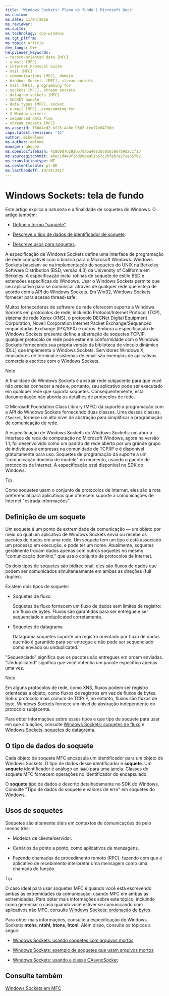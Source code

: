 ```yaml
---
title: 'Windows Sockets: Plano de fundo | Microsoft Docs'
ms.custom: 
ms.date: 11/04/2016
ms.reviewer: 
ms.suite: 
ms.technology: cpp-windows
ms.tgt_pltfrm: 
ms.topic: article
dev_langs: C++
helpviewer_keywords:
- record-oriented data [MFC]
- e-mail [MFC]
- Internet Protocol Suite
- mail [MFC]
- communications [MFC], domain
- Windows Sockets [MFC], stream sockets
- mail [MFC], programming for
- sockets [MFC], stream sockets
- datagram sockets [MFC]
- SOCKET handle
- data types [MFC], socket
- e-mail [MFC], programming for
- X Window servers
- sequenced data flow
- stream sockets [MFC]
ms.assetid: f60d4ed2-bf23-4a0e-98d2-fee77e8473dd
caps.latest.revision: "12"
author: mikeblome
ms.author: mblome
manager: ghogen
ms.openlocfilehash: 418b0d76292667da6a4083dc0565867b9d2c1f13
ms.sourcegitcommit: ebec1d449f2bd98aa851667c2bfeb7e27ce657b2
ms.translationtype: MT
ms.contentlocale: pt-BR
ms.lasthandoff: 10/24/2017
---
```

# <a name="windows-sockets-background"></a>Windows Sockets: tela de fundo
Este artigo explica a natureza e a finalidade de soquetes do Windows. O artigo também:  
  
-   [Define o termo "soquete"](#_core_definition_of_a_socket).  
  
-   [Descreve o tipo de dados de identificador de soquete](#_core_the_socket_data_type).  
  
-   [Descreve usos para soquetes](#_core_uses_for_sockets).  
  
 A especificação de Windows Sockets define uma interface de programação de rede compatível com o binário para o Microsoft Windows. Windows Sockets baseiam-se na implementação de soquetes do UNIX na Berkeley Software Distribution (BSD, versão 4.3) da University of California em Berkeley. A especificação inclui rotinas de soquete de estilo BSD e extensões específicas do Windows. Usar o Windows Sockets permite que seu aplicativo para se comunicar através de qualquer rede que esteja de acordo com a API do Windows Sockets. Em Win32, Windows Sockets fornecer para acesso thread-safe.  
  
 Muitos fornecedores de software de rede oferecem suporte a Windows Sockets em protocolos de rede, incluindo Protocol/Internet Protocol (TCP), sistema de rede Xerox (XNS), o protocolo DECNet Digital Equipment Corporation, Novell Corporation Internet Packet Exchange/Sequenced empacotadas Exchange (IPX/SPX) e outros. Embora a especificação de Windows Sockets presente define a abstração de soquetes TCP/IP, qualquer protocolo de rede pode estar em conformidade com o Windows Sockets fornecendo sua própria versão da biblioteca de vínculo dinâmico (DLL) que implementa o Windows Sockets. Servidores Windows X, emuladores de terminal e sistemas de email são exemplos de aplicativos comerciais escritos com o Windows Sockets.  
  
> [!NOTE]
>  A finalidade do Windows Sockets é abstrair rede subjacente para que você não precisa conhecer a rede e, portanto, seu aplicativo pode ser executado em qualquer rede que suporta soquetes. Consequentemente, esta documentação não aborda os detalhes de protocolos de rede.  
  
 O Microsoft Foundation Class Library (MFC) dá suporte a programação com a API do Windows Sockets fornecendo duas classes. Uma dessas classes, `CSocket`, fornece um alto nível de abstração para simplificar a programação de comunicação de rede.  
  
 A especificação de Windows Sockets do Windows Sockets: um abrir a Interface de rede de computação no Microsoft Windows, agora na versão 1.1, foi desenvolvido como um padrão de rede aberto por um grande grupo de indivíduos e empresas na comunidade de TCP/IP e é disponível gratuitamente para uso. Soquetes de programação dá suporte a um "comunicação domínio de modelo" no momento, usando o pacote de protocolos de Internet. A especificação está disponível no SDK do Windows.  
  
> [!TIP]
>  Como soquetes usam o conjunto de protocolos de Internet, eles são a rota preferencial para aplicativos que oferecem suporte a comunicações de Internet "estrada informações".  
  
##  <a name="_core_definition_of_a_socket"></a>Definição de um soquete  
 Um soquete é um ponto de extremidade de comunicação — um objeto por meio do qual um aplicativo de Windows Sockets envia ou recebe os pacotes de dados em uma rede. Um soquete tem um tipo e está associado um processo em execução, e pode ter um nome. Atualmente, soquetes geralmente trocam dados apenas com outros soquetes no mesmo "comunicação domínio," que usa o conjunto de protocolos de Internet.  
  
 Os dois tipos de soquetes são bidirecional; eles são fluxos de dados que podem ser comunicados simultaneamente em ambas as direções (full duplex).  
  
 Existem dois tipos de soquete:  
  
-   Soquetes de fluxo  
  
     Soquetes de fluxo fornecem um fluxo de dados sem limites de registro: um fluxo de bytes. Fluxos são garantidos para ser entregue e ser sequenciado e unduplicated corretamente.  
  
-   Soquetes de datagrama  
  
     Datagrama soquetes suporte um registro orientado por fluxo de dados que não é garantido para ser entregue e não pode ser sequenciado como enviado ou unduplicated.  
  
 "Sequenciado" significa que os pacotes são entregues em ordem enviadas. "Unduplicated" significa que você obtenha um pacote específico apenas uma vez.  
  
> [!NOTE]
>  Em alguns protocolos de rede, como XNS, fluxos podem ser registro orientadas a objeto, como fluxos de registros em vez de fluxos de bytes. Sob o protocolo mais comum de TCP/IP, no entanto, fluxos são fluxos de byte. Windows Sockets fornece um nível de abstração independente do protocolo subjacente.  
  
 Para obter informações sobre esses tipos e que tipo de soquete para usar em que situações, consulte [Windows Sockets: soquetes de fluxo](../mfc/windows-sockets-stream-sockets.md) e [Windows Sockets: soquetes de datagrama](../mfc/windows-sockets-datagram-sockets.md).  
  
##  <a name="_core_the_socket_data_type"></a>O tipo de dados do soquete  
 Cada objeto de soquete MFC encapsula um identificador para um objeto do Windows Sockets. O tipo de dados desse identificador é **soquete**. Um **soquete** identificador é análogo ao `HWND` para uma janela. Classes de soquete MFC fornecem operações no identificador do encapsulado.  
  
 O **soquete** tipo de dados é descrito detalhadamente no SDK do Windows. Consulte "Tipo de dados do soquete e valores de erro" em soquetes do Windows.  
  
##  <a name="_core_uses_for_sockets"></a>Usos de soquetes  
 Soquetes são altamente úteis em contextos de comunicações de pelo menos três:  
  
-   Modelos de cliente/servidor.  
  
-   Cenários de ponto a ponto, como aplicativos de mensagens.  
  
-   Fazendo chamadas de procedimento remoto (RPC), fazendo com que o aplicativo de recebimento interpretar uma mensagem como uma chamada de função.  
  
> [!TIP]
>  O caso ideal para usar soquetes MFC é quando você está escrevendo ambas as extremidades da comunicação: usando MFC em ambas as extremidades. Para obter mais informações sobre este tópico, incluindo como gerenciar o caso quando você estiver se comunicando com aplicativos não MFC, consulte [Windows Sockets: ordenação de bytes](../mfc/windows-sockets-byte-ordering.md).  
  
 Para obter mais informações, consulte a especificação do Windows Sockets: **ntohs**, **ntohl**, **htons**, **htonl**. Além disso, consulte os tópicos a seguir:  
  
-   [Windows Sockets: usando soquetes com arquivos mortos](../mfc/windows-sockets-using-sockets-with-archives.md)  
  
-   [Windows Sockets: exemplo de soquetes que usam arquivos mortos](../mfc/windows-sockets-example-of-sockets-using-archives.md)  
  
-   [Windows Sockets: usando a classe CAsyncSocket](../mfc/windows-sockets-using-class-casyncsocket.md)  
  
## <a name="see-also"></a>Consulte também  
 [Windows Sockets em MFC](../mfc/windows-sockets-in-mfc.md)

